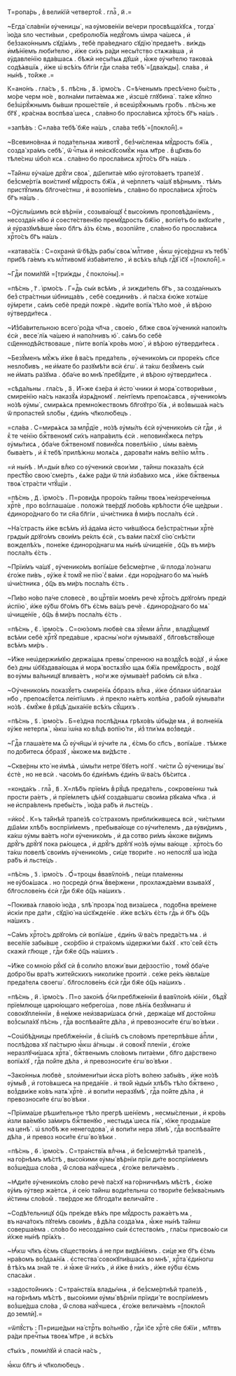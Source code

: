 Т=ропа́рь , в̾ вели́кїй четверто́к̾ . глаⷭ҇ , и҃ .=

~Е҆гда̀ сла́внїи ᲂу҆ченицы̀ , на ᲂу҆мове́нїи ве́чери просвѣща́хꙋсѧ , тогда̀ і҆ю́да ѕло чести́выи , сребролю́бїѧ недꙋ́гомъ ѡ҆мра ча́шесѧ , и҆ без̾зако́ннымъ сꙋдїѧ́мъ , тебѐ пра́веднаго сꙋдїю̀ предае́тъ . ви́ждь и҆мѣ́нїемъ люби́телю , и҆́же си́хъ ра́ди несы́тство стѧжа́вша , и҆ ᲂу҆давле́нїю вда́вшасѧ . бѣжѝ несы́тыѧ дꙋшѝ , ꙗ҆́же ᲂу҆чи́телю такова́ѧ содѣ́ѧвшїѧ , и҆́же ѡ҆ всѣ́хъ бл҃гі́и гдⷭ҇и сла́ва тебѣ̀ =[два́жды]. сла́ва , и҆ ны́нѣ , то́йже .=

К=ано́нъ . гла́съ , ѕ҃ . пѣ́снь , а҃ . і҆рмо́съ . С=ѣ́ченымъ пресѣ́чено бы́сть , мо́ре черм но́е , волна́ми пита́емаѧ же , и҆зсшѐ глꙋбина̀ . та́же кꙋ́пно без̾ѡ҆рꙋ́жнымъ бы́вши проше́ствїе , и҆҆ всеѡ҆рꙋ́жнымъ гро́бъ . пѣ́снь же бг҃ꙋ , кра́снаѧ воспѣва́ шесѧ , сла́вно бо просла́висѧ хрⷭ҇то́съ бг҃ъ на́шъ .

=запѣ́въ : С=ла́ва тебѣ̀ бж҃е на́шъ , сла́ва тебѣ̀ =[покло́н̾].=

~Всевино́внаѧ и҆ пода́тельнаѧ животꙋ̀ , без̾чи́сленаѧ мꙋ́дрость бж҃їѧ , созда̀ хра́мъ себѣ̀ , ѿ чⷭ҇тыѧ и҆ неи҆скꙋсомꙋ́ж ныѧ мт҃ре . в̾ цр҃квь бо тѣле́снѡ ѡ҆бо́л ксѧ . сла́вно бо просла́висѧ хрⷭ҇то́съ бг҃ъ на́шъ .

~Та́йнѡ ᲂу҆ча́ше дрꙋ́ги своѧ̀ , дш҃епита́е мꙋю ᲂу҆гото́ваетъ трапе́зꙋ . без̾сме́ртїѧ вои́стинꙋ мꙋ́дрость бж҃їѧ , и҆ че́рплетъ ча́шꙋ вѣ́рнымъ . тѣ́мъ пристꙋ́пимъ бл҃гоче́стнѡ , и҆ возопїе́мъ , сла́вно бо просла́висѧ хрⷭ҇то́съ бг҃ъ на́шъ .

~Оу҆слы́шимъ всѝ вѣ́рнїи , созыва́ющꙋ с̾ высо́кимъ проповѣ́данїемъ , несозда́н нꙋю и҆ соесте́ственꙋю премꙋ́дрость бж҃їю , вопїе́тъ бо вкꙋси́те , и҆ ᲂу҆разꙋмѣ́вше ꙗ҆́ко бл҃гъ а҆́зъ є҆́смь , возопі́йте , сла́вно бо просла́висѧ хрⷭ҇то́съ бг҃ъ на́шъ .

=катава́сїѧ : С=охранѝ ѿ бѣ́дъ рабы̀ своѧ̀ млⷭ҇тиве , ꙗ҆́кѡ ᲂу҆се́рднѡ къ тебѣ̀ прибѣ га́емъ къ млⷭ҇тивомꙋ и҆зба́вителю , и҆ всѣ́хъ влⷣцѣ гдⷭ҇ꙋ і҆с҃ꙋ =[покло́н̾].=

~Гдⷭ҇и поми́лꙋй =[три́жды , с̾ покло́ны].=

=пѣ́снь , г҃ . і҆рмо́съ . Г=дⷭ҇ь сы́и всѣ́мъ , и҆҆ зижди́тель бг҃ъ , за созда́нныхъ без̾ стра́стныи ѡ҆бнища́въ , себѐ соедини́въ . и҆҆ па́сха є҆ю́же хотѧ́ше ᲂу҆́мрети , са́мъ себѐ предѝ пожрѐ . ꙗ҆ди́те вопїѧ̀ тѣ́ло моѐ , и҆҆ вѣ́рою ᲂу҆тверди́тесѧ .

~И҆з̾ба́вительною всего̀ ро́да чл҃ча , свое́ю , бл҃же своѧ̀ ᲂу҆ченикѝ напои́лъ є҆сѝ , весе́ лїѧ ча́шею и҆ напо́лнивъ ю҆̀ . са́мъ бо себѐ сщ҃еннодѣ́йствоваше , пі́ите вопїѧ̀ кро́вь мою̀ , и҆ вѣ́рою ᲂу҆тверди́тесѧ .

~Безꙋ́менъ мꙋ́жъ и҆́же в̾ ва́съ преда́тель , ᲂу҆ченико́мъ си проре́къ сп҃се неѕло́бивъ , не и҆́мате бо разꙋмѣ́ти всѝ є҆гѡ̀ . и҆ та́кѡ безꙋ́менъ сы́и не и҆́мать ра́зꙋма . ѻ҆ба́че во мнѣ̀ пребꙋ́дите , и҆ вѣ́рою ᲂу҆тверди́тесѧ .

=сѣда́льны . гла́съ , а҃ . И҆́=же є҆зе́ра и҆ и҆сто́ чники и҆ морѧ̀ сотвори́выи , смире́нїю на́съ наказꙋ́ѧ и҆зрѧ́дномꙋ . ле́нтїемъ препоѧ́савсѧ , ᲂу҆ченико́мъ но́зѣ ᲂу҆мы̀ , смирѧ́ѧсѧ премно́жествомъ бл҃гоꙋтро́ бїѧ , и҆ воз̾выша́ѧ на́съ ѿ пропасте́й ѕло́бы , є҆ди́нъ чл҃колю́бецъ .

=сла́ва . С=мирѧ́ѧсѧ за млрⷭ҇дїе , но́зѣ ᲂу҆мы́лъ є҆сѝ ᲂу҆ченико́мъ сѝ гдⷭ҇и , и҆ к̾ те че́нїю бжⷭ҇твеномꙋ си́хъ напра́вилъ є҆сѝ . неповинꙋ́жесѧ пе́тръ ᲂу҆мы́тисѧ , ѻ҆ба́че бжⷭ҇твеномꙋ повинꙋ́сѧ повелѣ́нїю , ѡ҆мы ва́емь быва́етъ , и҆ к̾ тебѣ̀ прилѣ́жнѡ молѧ́сѧ , дарова́ти на́мъ ве́лїю млⷭ҇ть .

=и҆ ны́нѣ . Ꙗ҆=ды́и влⷣко со ᲂу҆ченикѝ свои́ ми , та́йнѡ показа́лъ є҆сѝ прест҃ꙋ́ю свою̀ сме́рть , є҆ѧ́же ра́ди ѿ тлѝ и҆зба́вихо мсѧ , и҆́же бжⷭ҇твеныѧ твоѧ̀ стра́сти чтꙋ́щїи .

=пѣ́снь , д҃ . і҆рмо́съ . П=рови́дѧ проро́къ та́йны твоеѧ̀ неи҆зрече́нныѧ хрⷭ҇тѐ , про воз̾глаша́ше . положѝ тве́рдꙋ любо́вь крѣ́пости ѻ҆́ч҃е ще́дрыи . є҆диноро́днаго бо ти сн҃а бл҃гі́и , ѡ҆чи́стника в̾ ми́ръ посла́лъ є҆сѝ .

~На́ страсть и҆́же всѣ́мъ и҆з̾ а҆да́ма и҆сто чи́вшꙋюсѧ без̾стра́стныи хрⷭ҇тѐ грѧды́и дрꙋго́мъ свои́мъ ре́клъ є҆сѝ , съ ва́ми па́схꙋ сїю̀ снѣ́сти вожделѣ́хъ , поне́же є҆диноро́днагѡ мѧ ны́нѣ ѡ҆чище́нїе , ѻ҆ц҃ъ въ ми́ръ посла́лъ є҆́сть .

~Прїи́мъ ча́шꙋ , ᲂу҆ченико́мъ вопїѧ́ше без̾сме́ртне , ѿ плода̀ ло́знагѡ є҆го́же пи́въ , ᲂу҆́же к̾ томꙋ̀ не пїю̀ с̾ ва́ми . є҆ди норо́днаго бо мѧ̀ ны́нѣ ѡ҆чи́стника , ѻ҆ц҃ъ въ ми́ръ посла́лъ є҆́сть .

~Пи́во но́во па́че словесѐ , во црⷭ҇твїи мое́мъ речѐ хрⷭ҇то́съ дрꙋго́мъ предѝ и҆спїю̀ , и҆́же ᲂу҆́бѡ бг҃о́мъ бг҃ъ є҆́смь ва́шъ речѐ . є҆диноро́днаго бо мѧ̀ ѡ҆чище́нїе , ѻ҆ц҃ъ в̾ ми́ръ посла́лъ є҆́сть .

=пѣ́снь , є҃ . і҆рмо́съ . С=ою́зомъ любвѐ свѧ зꙋ́еми а҆пⷭ҇ли , владꙋ́щемꙋ всѣ́ми себѐ хрⷭ҇тꙋ̀ преда́вше , красны̀ но́ги ᲂу҆мыва́хꙋ , бл҃говѣствꙋ́юще всѣ́мъ ми́ръ .

~И҆́же неѡ҆держи́мꙋю держа́щаѧ превы́ спренюю на воздꙋ́сѣ во́дꙋ , и҆ ꙗ҆́же бе́з дны ѡ҆бꙋздава́ющаѧ и҆ морѧ̀ востѧзꙋ́ю щаѧ бж҃їѧ премꙋ́дрость , во́дꙋ во ᲂу҆мы ва́льницꙋ влива́етъ , но́ги же ᲂу҆мыва́ет̾ рабо́мъ сѝ влⷣка .

~Оу҆ченико́мъ показꙋ́етъ смире́нїѧ ѻ҆́бразъ влⷣка , и҆́же ѻ҆́блаки ѡ҆блага́ѧи нб҃о , препоѧсꙋ́етсѧ ле́нтїѡмъ . и҆ прекло нѧ́етъ колѣ́на , рабо́м̾ ᲂу҆мыва́ти но́зѣ . є҆мꙋ́же в̾ рꙋцѣ̀ дыха́нїе всѣ́хъ сꙋ́щихъ .

=пѣ́снь , ѕ҃ . і҆рмо́съ . Б=е́здна послѣ́днѧѧ грѣхо́въ ѡ҆бы́де мѧ , и҆҆ волне́нїѧ ᲂу҆́же нетерпѧ̀ , ꙗ҆́кѡ і҆ѡ́на ко влⷣцѣ вопїю́ ти , и҆з̾ тли́ мѧ воз̾ведѝ .

~Гдⷭ҇а глаша́ете мѧ ѽ ᲂу҆чн҃цы̀ и҆ ᲂу҆чи́те лѧ , є҆́смь бо сп҃съ , вопїѧ́ше . тѣ́мже по до́битесѧ ѻ҆́бразꙋ , ꙗ҆́коже мѧ ви́дѣсте .

~Скве́рны кто̀ не и҆мѣ́ѧ , ѡ҆мы́ти нетре́ бꙋетъ но́гꙋ . чи́сти ѽ ᲂу҆ченицы̀ вы̀ є҆стѐ , но не всѝ . часо́мъ бо є҆ди́нѣмъ є҆ди́нъ ѿ ва́съ бѣ́ситсѧ .

=конда́къ . глаⷭ҇ , в҃ . Х=лѣ́бъ прїе́мъ в̾ рꙋ́цѣ преда́тель , сокрове́ннѡ ты́ѧ прости ра́етъ , и҆ прїе́млетъ цѣ́нꙋ созда́вшагѡ свои́ма рꙋка́ма чл҃ка . и҆ не и҆спра́вленъ пребы́сть , і҆ю́да ра́бъ и҆ льсте́цъ .

=и҆́кос̾ . К=ъ та́йнѣй трапе́зѣ со́ страхомъ прибли́жившесѧ всѝ , чи́стыми дш҃а́ми хлѣ́бъ воспрїи́мемъ , пребыва́юще со ᲂу҆чи́телемъ , да ᲂу҆ви́димъ , ка́кѡ ᲂу҆мы ва́етъ но́ги ᲂу҆ченико́мъ , и҆ да сотво ри́мъ ꙗ҆́коже ви́димъ дрꙋ́гъ дрꙋ́гꙋ пока рѧ́ющесѧ , и҆ дрꙋ́гъ дрꙋ́гꙋ но́зѣ ᲂу҆мы ва́юще . хрⷭ҇то́съ бо та́кѡ повелѣ̀ свои́мъ ᲂу҆ченико́мъ , си́це твори́те . но непослꙋ́ ша і҆ю́да ра́бъ и҆ льсте́цъ .

=пѣ́снь , з҃ . і҆рмо́съ . Ѻ҆́=троцы в̾вавѷло́нѣ , пе́щи пла́менны не ᲂу҆боѧ́шасѧ . но посредѝ ѻ҆гнѧ̀ в̾ве́ржени , прохлажда́еми взыва́хꙋ , бл҃гослове́нъ є҆сѝ гдⷭ҇и бж҃е ѻ҆ц҃ъ на́шихъ .

~Покива́ѧ главо́ю і҆ю́да , ѕлѣ̀ прозрѧ̀ под виза́шесѧ , подо́бна вре́мене и҆скі́и пре да́ти , сꙋдїю̀ на ѡ҆сꙋжде́нїе . и҆́же всѣ́хъ є҆́сть гдⷭ҇ь и҆ бг҃ъ ѻ҆ц҃ъ на́шихъ .

~Са́мъ хрⷭ҇то́съ дрꙋго́мъ сѝ вопїѧ́ше , є҆ди́нъ ѿ ва́съ преда́стъ мѧ . и҆ весе́лїе забы́вше , ско́рбїю и҆ стра́хомъ ѡ҆держи́ ми бѧ́хꙋ . кто̀ се́й є҆́сть скажѝ гл҃юще , гдⷭ҇и бж҃е ѻ҆ц҃ъ на́шихъ .

~И҆́же со мно́ю рꙋ́кꙋ сѝ в̾ соли́ло вложи́ выи де́рзостїю , томꙋ̀ ѻ҆ба́че добро́ бы вра́тъ жите́йскихъ николи́же проитѝ . се́же ре́къ ꙗ҆влѧ́ше преда́телѧ своегѡ̀ . бл҃гослове́нъ є҆сѝ гдⷭ҇и бж҃е ѻ҆ц҃ъ на́шихъ .

=пѣ́снь , и҃ . і҆рмо́съ . П=о зако́нѣ ѻ҆́ч҃и пребл҃же́ннїи в̾ вавѷло́нѣ ю҆́нїи , бѣдꙋ̀ прїе́млюще царю́ющаго небрего́ша , пове лѣ́нїѧ безꙋ́мнагѡ и҆ совокꙋпле́ннїи , в̾ не́мже неи҆звари́шасѧ ѻ҆гнѝ , держа́ще мꙋ досто́йнѡ воз̾сыла́хꙋ пѣ́снь , гдⷭ҇а воспѣва́йте дѣ́ла , и҆ превозноси́те є҆гѡ̀ во́ вѣки .

~Соѡ҆бѣ́дницы пребл҃же́ннїи , в̾ сїѡ́нѣ съ сло́вомъ претерпѣ́вше а҆пⷭ҇ли , послѣ́дова хꙋ па́стырю ꙗ҆́кѡ а҆́гньцы . и҆ совокꙋ́ пленїи , є҆го́же неразлꙋчи́шасѧ хрⷭ҇та̀ , бжⷭ҇твенымъ сло́вомъ пита́еми , бл҃го да́рствено вопїѧ́хꙋ , гдⷭ҇а по́йте дѣ́ла , и҆ превозноси́те є҆гѡ̀ во́ вѣки .

~Зако́нныѧ любвѐ , ѕлои҆мени́тыи и҆ска рїо́тъ во́лею забы́въ , и҆́же но́зѣ ᲂу҆мы́в̾ , и҆ гото́вѧшесѧ на преда́нїе . и҆ тво́й ꙗ҆ды́и хлѣ́бъ тѣ́ло бжⷭ҇твено , воз̾дви́же ко́въ натѧ̀ хрⷭ҇тѐ . и҆ вопи́ти неразꙋмѣ̀ , гдⷭ҇а по́йте дѣ́ла , и҆ превозноси́те є҆гѡ̀ во́ вѣки .

~Прїима́ше рѣши́тельное тѣ́ло прегрѣ ше́нїемъ , несмы́сленыи , и҆ кро́вь и҆зли ва́емꙋю за́миръ бжⷭ҇твенꙋю , нестыдѧ́ шесѧ пїѧ̀ , ю҆́же продаѧ́ше на ценѣ̀ . ѡ҆ ѕло́бѣ же ненегодова̀ , и҆ вопи́ти нера зꙋмѣ̀ , гдⷭ҇а воспѣва́йте дѣ́ла , и҆ превоз носи́те є҆гѡ̀ во́ вѣки .

=пѣ́снь , ѳ҃ . і҆рмо́съ . С=тра́нствїѧ влⷣчнѧ , и҆ без̾сме́ртнѣй трапе́зѣ , на го́рнѣмъ мѣ́стѣ , высо́кими ᲂу҆мы̀ вѣ́рнїи прїи ди́те воспрїи́мемъ воз̾ше́дша сло́ва , ѿ́ слова наꙋ́чшесѧ , є҆го́же велича́емъ .

~Ꙗ҆ди́те ᲂу҆ченико́мъ сло́во речѐ па́схꙋ на го́рничнѣмъ мѣ́стѣ , є҆ю́же ᲂу҆́мъ ᲂу҆твер жа́етсѧ , и҆ се́ю та́йнѡ води́тельнѡ со твори́те без̾ква́снымъ и҆́стины сло́вом̾ . тве́рдое же бл҃года́ти велича́йте .

~Содѣ́тельницꙋ ѻ҆ц҃ъ пре́жде вѣ́къ пре мꙋ́дрость ража́етъ мѧ , въ нача́токъ пꙋте́мъ свои́мъ , в̾ дѣ́ла созда́ мѧ , ꙗ҆́же ны́нѣ та́йнѡ соверша́ема . сло́во бо несозда́нно сы́и є҆стество́мъ , гла́сы присвоѧ́ю си и҆́хже ны́нѣ прїѧ́хъ .

~Ꙗ҆́кѡ чл҃къ є҆́смь сꙋщество́мъ а҆ не при видѣ́нїемъ . си́це же бг҃ъ є҆́смь нра́вомъ воз̾даѧ́нїѧ . є҆стества̀ совокꙋпи́вшасѧ во мнѣ̀ , хрⷭ҇та̀ є҆ди́ногѡ в̾ тѣ́хъ мѧ зна́й те . и҆ ꙗ҆́же ѿ ни́хъ , и҆ и҆́же в̾ ни́хъ , и҆́же ᲂу҆́бѡ є҆́смь спаса́ѧи .

=задосто́йникъ : С=тра́нствїѧ влады́чнѧ , и҆ без̾сме́ртнѣй трапе́зѣ , на го́рнѣмъ мѣ́стѣ , высо́кими ᲂу҆мы̀ вѣ́рнїи прїиди́ те воспрїи́мемъ воз̾ше́дша сло́ва , ѿ́ слова наꙋ́чшесѧ , є҆го́же велича́емъ =[покло́н̾ до землѝ].=

=ѿпꙋ́стъ : П=рише́дыи на́ стрⷭ҇ть во́льнꙋю , гдⷭ҇и і҆с҃е хрⷭ҇тѐ сн҃е бж҃їи , мл҃твъ ра́ди пречⷭ҇тыѧ твоеѧ̀ мт҃ре , и҆ всѣ́хъ

ст҃ы́хъ , поми́лꙋй и҆ спасѝ на́съ ,

ꙗ҆́кѡ бл҃гъ и҆ чл҃колю́бецъ .

